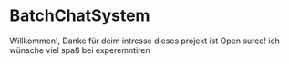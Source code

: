# BatchChatSystem

Willkommen!, Danke für deim intresse dieses projekt ist Open surce! ich wünsche viel spaß bei experemntiren
